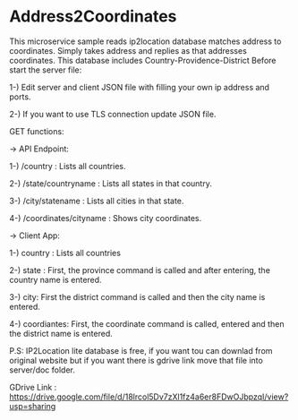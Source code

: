 # Address2Coordinates
This microservice sample reads ip2location database matches address to coordinates. Simply takes address and replies as that addresses coordinates.
This database includes Country-Providence-District
Before start the server file:

1-) Edit server and client JSON file with filling your own ip address and ports.

2-) If you want to use TLS connection update JSON file.

GET functions:

-> API Endpoint:

1-) /country : Lists all countries.

2-) /state/countryname : Lists all states in that country.

3-) /city/statename : Lists all cities in that state.

4-) /coordinates/cityname : Shows city coordinates.


-> Client App:

1-) country : Lists all countries

2-) state :  First, the province command is called and after entering, the country name is entered.

3-) city: First the district command is called and then the city name is entered.

4-) coordiantes: First, the coordinate command is called, entered and then the district name is entered.

P.S: IP2Location lite database is free, if you want tou can downlad from original website but if you want there is gdrive link move that file into server/doc folder.

GDrive Link : https://drive.google.com/file/d/18lrcol5Dv7zXl1fz4a6er8FDwOJbpzqI/view?usp=sharing
